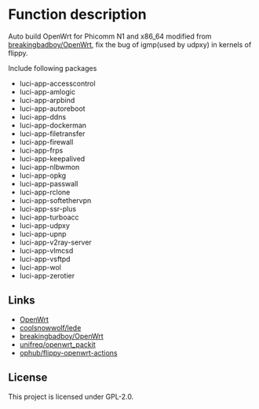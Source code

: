 # Function description

Auto build OpenWrt for Phicomm N1 and x86_64 modified from [breakingbadboy/OpenWrt](https://github.com/breakingbadboy/OpenWrt), fix the bug of igmp(used by udpxy) in kernels of flippy.

Include following packages

* luci-app-accesscontrol
* luci-app-amlogic
* luci-app-arpbind
* luci-app-autoreboot
* luci-app-ddns
* luci-app-dockerman
* luci-app-filetransfer
* luci-app-firewall
* luci-app-frps
* luci-app-keepalived
* luci-app-nlbwmon
* luci-app-opkg
* luci-app-passwall
* luci-app-rclone
* luci-app-softethervpn
* luci-app-ssr-plus
* luci-app-turboacc
* luci-app-udpxy
* luci-app-upnp
* luci-app-v2ray-server
* luci-app-vlmcsd
* luci-app-vsftpd
* luci-app-wol
* luci-app-zerotier

## Links

- [OpenWrt](https://github.com/openwrt/openwrt)
- [coolsnowwolf/lede](https://github.com/coolsnowwolf/lede)
- [breakingbadboy/OpenWrt](https://github.com/breakingbadboy/OpenWrt)
- [unifreq/openwrt_packit](https://github.com/unifreq/openwrt_packit)
- [ophub/flippy-openwrt-actions](https://github.com/ophub/flippy-openwrt-actions)

## License

This project is licensed under GPL-2.0.
